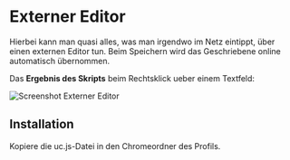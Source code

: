 # Externer Editor
Hierbei kann man quasi alles, was man irgendwo im Netz eintippt, über einen externen Editor tun. 
Beim Speichern wird das Geschriebene online automatisch übernommen.

Das **Ergebnis des Skripts** beim Rechtsklick ueber einem Textfeld:

![Screenshot Externer Editor](https://github.com/ardiman/userChrome.js/raw/master/externereditor/scr_extedit.png)

## Installation
Kopiere die uc.js-Datei in den Chromeordner des Profils.

